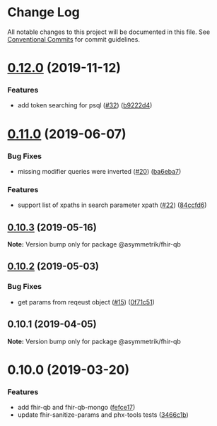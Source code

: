 # Change Log

All notable changes to this project will be documented in this file.
See [Conventional Commits](https://conventionalcommits.org) for commit guidelines.

# [0.12.0](https://github.com/Asymmetrik/phx-tools/compare/@asymmetrik/fhir-qb@0.11.2...@asymmetrik/fhir-qb@0.12.0) (2019-11-12)


### Features

* add token searching for psql ([#32](https://github.com/Asymmetrik/phx-tools/issues/32)) ([b9222d4](https://github.com/Asymmetrik/phx-tools/commit/b9222d4))





# [0.11.0](https://github.com/Asymmetrik/phx-tools/compare/@asymmetrik/fhir-qb@0.10.4...@asymmetrik/fhir-qb@0.11.0) (2019-06-07)


### Bug Fixes

* missing modifier queries were inverted ([#20](https://github.com/Asymmetrik/phx-tools/issues/20)) ([ba6eba7](https://github.com/Asymmetrik/phx-tools/commit/ba6eba7))


### Features

* support list of xpaths in search parameter xpath ([#22](https://github.com/Asymmetrik/phx-tools/issues/22)) ([84ccfd6](https://github.com/Asymmetrik/phx-tools/commit/84ccfd6))





## [0.10.3](https://github.com/Asymmetrik/phx-tools/compare/@asymmetrik/fhir-qb@0.10.2...@asymmetrik/fhir-qb@0.10.3) (2019-05-16)

**Note:** Version bump only for package @asymmetrik/fhir-qb





## [0.10.2](https://github.com/Asymmetrik/phx-tools/compare/@asymmetrik/fhir-qb@0.10.1...@asymmetrik/fhir-qb@0.10.2) (2019-05-03)


### Bug Fixes

* get params from reqeust object ([#15](https://github.com/Asymmetrik/phx-tools/issues/15)) ([0f71c51](https://github.com/Asymmetrik/phx-tools/commit/0f71c51))





## 0.10.1 (2019-04-05)

**Note:** Version bump only for package @asymmetrik/fhir-qb





# 0.10.0 (2019-03-20)


### Features

* add fhir-qb and fhir-qb-mongo ([fefce17](https://github.com/Asymmetrik/phx-tools/commit/fefce17))
* update fhir-sanitize-params and phx-tools tests ([3466c1b](https://github.com/Asymmetrik/phx-tools/commit/3466c1b))
